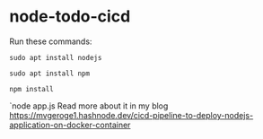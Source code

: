 # node-todo-cicd

Run these commands:


`sudo apt install nodejs`


`sudo apt install npm`


`npm install`

`node app.js
Read more about it in my blog https://mvgeroge1.hashnode.dev/cicd-pipeline-to-deploy-nodejs-application-on-docker-container
